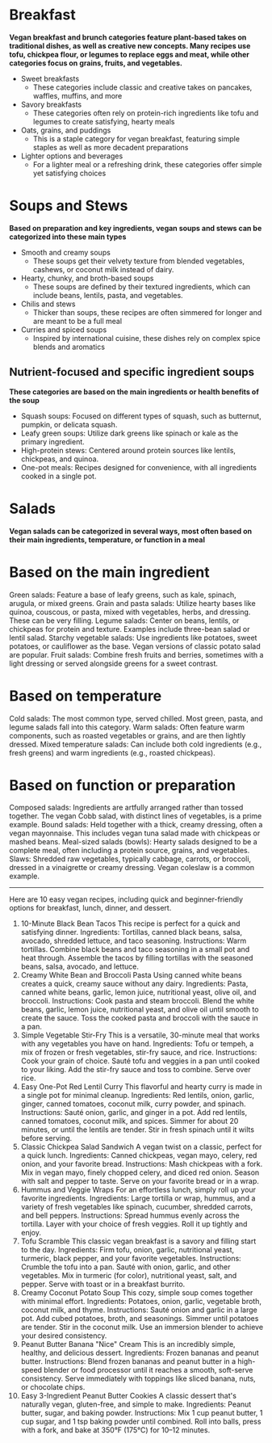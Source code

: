 











# Breakfast
**Vegan breakfast and brunch categories feature plant-based takes on traditional dishes, as well as creative new concepts. Many recipes use tofu, chickpea flour, or legumes to replace eggs and meat, while other categories focus on grains, fruits, and vegetables.**
- Sweet breakfasts
    - These categories include classic and creative takes on pancakes, waffles, muffins, and more
- Savory breakfasts
    - These categories often rely on protein-rich ingredients like tofu and legumes to create satisfying, hearty meals
- Oats, grains, and puddings
    - This is a staple category for vegan breakfast, featuring simple staples as well as more decadent preparations
- Lighter options and beverages
    - For a lighter meal or a refreshing drink, these categories offer simple yet satisfying choices

# Soups and Stews
**Based on preparation and key ingredients, vegan soups and stews can be categorized into these main types**
- Smooth and creamy soups
    - These soups get their velvety texture from blended vegetables, cashews, or coconut milk instead of dairy.  
- Hearty, chunky, and broth-based soups
    - These soups are defined by their textured ingredients, which can include beans, lentils, pasta, and vegetables. 
- Chilis and stews
    - Thicker than soups, these recipes are often simmered for longer and are meant to be a full meal
- Curries and spiced soups
    - Inspired by international cuisine, these dishes rely on complex spice blends and aromatics

## Nutrient-focused and specific ingredient soups
**These categories are based on the main ingredients or health benefits of the soup**
- Squash soups: Focused on different types of squash, such as butternut, pumpkin, or delicata squash.
- Leafy green soups: Utilize dark greens like spinach or kale as the primary ingredient.
- High-protein stews: Centered around protein sources like lentils, chickpeas, and quinoa.
- One-pot meals: Recipes designed for convenience, with all ingredients cooked in a single pot. 

# Salads
**Vegan salads can be categorized in several ways, most often based on their main ingredients, temperature, or function in a meal**
# Based on the main ingredient
Green salads: Feature a base of leafy greens, such as kale, spinach, arugula, or mixed greens.
Grain and pasta salads: Utilize hearty bases like quinoa, couscous, or pasta, mixed with vegetables, herbs, and dressing. These can be very filling.
Legume salads: Center on beans, lentils, or chickpeas for protein and texture. Examples include three-bean salad or lentil salad.
Starchy vegetable salads: Use ingredients like potatoes, sweet potatoes, or cauliflower as the base. Vegan versions of classic potato salad are popular.
Fruit salads: Combine fresh fruits and berries, sometimes with a light dressing or served alongside greens for a sweet contrast. 
# Based on temperature
Cold salads: The most common type, served chilled. Most green, pasta, and legume salads fall into this category.
Warm salads: Often feature warm components, such as roasted vegetables or grains, and are then lightly dressed.
Mixed temperature salads: Can include both cold ingredients (e.g., fresh greens) and warm ingredients (e.g., roasted chickpeas). 
# Based on function or preparation
Composed salads: Ingredients are artfully arranged rather than tossed together. The vegan Cobb salad, with distinct lines of vegetables, is a prime example.
Bound salads: Held together with a thick, creamy dressing, often a vegan mayonnaise. This includes vegan tuna salad made with chickpeas or mashed beans.
Meal-sized salads (bowls): Hearty salads designed to be a complete meal, often including a protein source, grains, and vegetables.
Slaws: Shredded raw vegetables, typically cabbage, carrots, or broccoli, dressed in a vinaigrette or creamy dressing. Vegan coleslaw is a common example. 



_________________________________


Here are 10 easy vegan recipes, including quick and beginner-friendly options for breakfast, lunch, dinner, and dessert. 
1. 10-Minute Black Bean Tacos
This recipe is perfect for a quick and satisfying dinner. 
Ingredients: Tortillas, canned black beans, salsa, avocado, shredded lettuce, and taco seasoning.
Instructions:
Warm tortillas.
Combine black beans and taco seasoning in a small pot and heat through.
Assemble the tacos by filling tortillas with the seasoned beans, salsa, avocado, and lettuce. 
2. Creamy White Bean and Broccoli Pasta
Using canned white beans creates a quick, creamy sauce without any dairy. 
Ingredients: Pasta, canned white beans, garlic, lemon juice, nutritional yeast, olive oil, and broccoli.
Instructions:
Cook pasta and steam broccoli.
Blend the white beans, garlic, lemon juice, nutritional yeast, and olive oil until smooth to create the sauce.
Toss the cooked pasta and broccoli with the sauce in a pan. 
3. Simple Vegetable Stir-Fry
This is a versatile, 30-minute meal that works with any vegetables you have on hand. 
Ingredients: Tofu or tempeh, a mix of frozen or fresh vegetables, stir-fry sauce, and rice.
Instructions:
Cook your grain of choice.
Sauté tofu and veggies in a pan until cooked to your liking.
Add the stir-fry sauce and toss to combine.
Serve over rice. 
4. Easy One-Pot Red Lentil Curry
This flavorful and hearty curry is made in a single pot for minimal cleanup. 
Ingredients: Red lentils, onion, garlic, ginger, canned tomatoes, coconut milk, curry powder, and spinach.
Instructions:
Sauté onion, garlic, and ginger in a pot.
Add red lentils, canned tomatoes, coconut milk, and spices.
Simmer for about 20 minutes, or until the lentils are tender.
Stir in fresh spinach until it wilts before serving. 
5. Classic Chickpea Salad Sandwich
A vegan twist on a classic, perfect for a quick lunch. 
Ingredients: Canned chickpeas, vegan mayo, celery, red onion, and your favorite bread.
Instructions:
Mash chickpeas with a fork.
Mix in vegan mayo, finely chopped celery, and diced red onion.
Season with salt and pepper to taste.
Serve on your favorite bread or in a wrap. 
6. Hummus and Veggie Wraps
For an effortless lunch, simply roll up your favorite ingredients. 
Ingredients: Large tortilla or wrap, hummus, and a variety of fresh vegetables like spinach, cucumber, shredded carrots, and bell peppers.
Instructions:
Spread hummus evenly across the tortilla.
Layer with your choice of fresh veggies.
Roll it up tightly and enjoy. 
7. Tofu Scramble
This classic vegan breakfast is a savory and filling start to the day. 
Ingredients: Firm tofu, onion, garlic, nutritional yeast, turmeric, black pepper, and your favorite vegetables.
Instructions:
Crumble the tofu into a pan.
Sauté with onion, garlic, and other vegetables.
Mix in turmeric (for color), nutritional yeast, salt, and pepper.
Serve with toast or in a breakfast burrito. 
8. Creamy Coconut Potato Soup
This cozy, simple soup comes together with minimal effort. 
Ingredients: Potatoes, onion, garlic, vegetable broth, coconut milk, and thyme.
Instructions:
Sauté onion and garlic in a large pot.
Add cubed potatoes, broth, and seasonings. Simmer until potatoes are tender.
Stir in the coconut milk.
Use an immersion blender to achieve your desired consistency. 
9. Peanut Butter Banana "Nice" Cream
This is an incredibly simple, healthy, and delicious dessert. 
Ingredients: Frozen bananas and peanut butter.
Instructions:
Blend frozen bananas and peanut butter in a high-speed blender or food processor until it reaches a smooth, soft-serve consistency.
Serve immediately with toppings like sliced banana, nuts, or chocolate chips. 
10. Easy 3-Ingredient Peanut Butter Cookies
A classic dessert that's naturally vegan, gluten-free, and simple to make. 
Ingredients: Peanut butter, sugar, and baking powder.
Instructions:
Mix 1 cup peanut butter, 1 cup sugar, and 1 tsp baking powder until combined.
Roll into balls, press with a fork, and bake at 350°F (175°C) for 10–12 minutes.